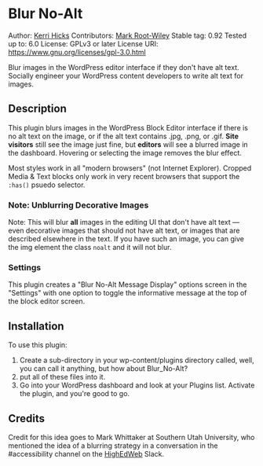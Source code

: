 # Blur No-Alt

Author: [Kerri Hicks](https://kerri.is)
Contributors: [Mark Root-Wiley](https://MRWweb.com)
Stable tag: 0.92
Tested up to: 6.0
License: GPLv3 or later
License URI: https://www.gnu.org/licenses/gpl-3.0.html

Blur images in the WordPress editor interface if they don't have alt text. Socially engineer your WordPress content developers to write alt text for images.

## Description

This plugin blurs images in the WordPress Block Editor interface if there is no alt text on the image, or if the alt text contains .jpg, .png, or .gif. **Site visitors** still see the image just fine, but **editors** will see a blurred image in the dashboard. Hovering or selecting the image removes the blur effect.

Most styles work in all "modern browsers" (not Internet Explorer). Cropped Media & Text blocks only work in very recent browsers that support the `:has()` psuedo selector.

### Note: Unblurring Decorative Images

Note: This will blur __all__ images in the editing UI that don't have alt text — even decorative images that should not have alt text, or images that are described elsewhere in the text. If you have such an image, you can give the img element the class `noalt` and it will not blur.

### Settings

This plugin creates a "Blur No-Alt Message Display" options screen in the "Settings" with one option to toggle the informative message at the top of the block editor screen.

## Installation

To use this plugin:

1. Create a sub-directory in your wp-content/plugins directory called, well, you can call it anything, but how about Blur_No-Alt?
2. put all of these files into it. 
3. Go into your WordPress dashboard and look at your Plugins list. Activate the plugin, and you're good to go.

## Credits

Credit for this idea goes to Mark Whittaker at Southern Utah University, who mentioned the idea of a blurring strategy in a conversation in the #accessibility channel on the [HighEdWeb](https://www.highedweb.org/) Slack.
